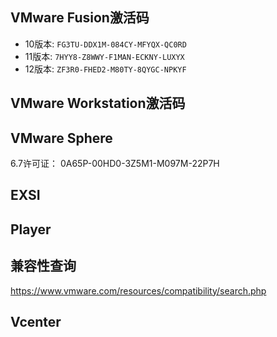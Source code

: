 ## VMware Fusion激活码
- 10版本: `FG3TU-DDX1M-084CY-MFYQX-QC0RD`
- 11版本: `7HYY8-Z8WWY-F1MAN-ECKNY-LUXYX`
- 12版本: `ZF3R0-FHED2-M80TY-8QYGC-NPKYF`

## VMware Workstation激活码


## VMware Sphere
6.7许可证： 0A65P-00HD0-3Z5M1-M097M-22P7H

## EXSI




## Player


## 兼容性查询
https://www.vmware.com/resources/compatibility/search.php

## Vcenter